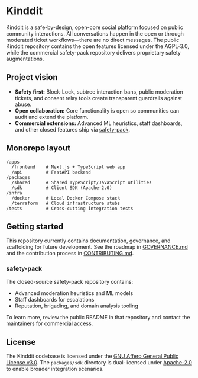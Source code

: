 # Kinddit

Kinddit is a safe-by-design, open-core social platform focused on public community interactions. All conversations happen in the open or through moderated ticket workflows—there are no direct messages. The public Kinddit repository contains the open features licensed under the AGPL-3.0, while the commercial safety-pack repository delivers proprietary safety augmentations.

## Project vision

* **Safety first:** Block-Lock, subtree interaction bans, public moderation tickets, and consent relay tools create transparent guardrails against abuse.
* **Open collaboration:** Core functionality is open so communities can audit and extend the platform.
* **Commercial extensions:** Advanced ML heuristics, staff dashboards, and other closed features ship via [safety-pack](https://github.com/DrJoeTruax/safety-pack).

## Monorepo layout

```
/apps
  /frontend    # Next.js + TypeScript web app
  /api         # FastAPI backend
/packages
  /shared      # Shared TypeScript/JavaScript utilities
  /sdk         # Client SDK (Apache-2.0)
/infra
  /docker      # Local Docker Compose stack
  /terraform   # Cloud infrastructure stubs
/tests         # Cross-cutting integration tests
```

## Getting started

This repository currently contains documentation, governance, and scaffolding for future development. See the roadmap in [GOVERNANCE.md](GOVERNANCE.md) and the contribution process in [CONTRIBUTING.md](CONTRIBUTING.md).

### safety-pack

The closed-source safety-pack repository contains:

* Advanced moderation heuristics and ML models
* Staff dashboards for escalations
* Reputation, brigading, and domain analysis tooling

To learn more, review the public README in that repository and contact the maintainers for commercial access.

## License

The Kinddit codebase is licensed under the [GNU Affero General Public License v3.0](LICENSE). The `packages/sdk` directory is dual-licensed under [Apache-2.0](packages/sdk/LICENSE) to enable broader integration scenarios.
